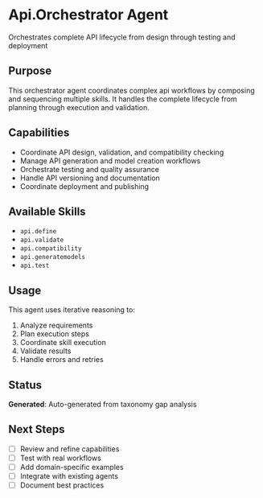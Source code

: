 # Api.Orchestrator Agent

Orchestrates complete API lifecycle from design through testing and deployment

## Purpose

This orchestrator agent coordinates complex api workflows by composing and sequencing multiple skills. It handles the complete lifecycle from planning through execution and validation.

## Capabilities

- Coordinate API design, validation, and compatibility checking
- Manage API generation and model creation workflows
- Orchestrate testing and quality assurance
- Handle API versioning and documentation
- Coordinate deployment and publishing

## Available Skills

- `api.define`
- `api.validate`
- `api.compatibility`
- `api.generatemodels`
- `api.test`

## Usage

This agent uses iterative reasoning to:
1. Analyze requirements
2. Plan execution steps
3. Coordinate skill execution
4. Validate results
5. Handle errors and retries

## Status

**Generated**: Auto-generated from taxonomy gap analysis

## Next Steps

- [ ] Review and refine capabilities
- [ ] Test with real workflows
- [ ] Add domain-specific examples
- [ ] Integrate with existing agents
- [ ] Document best practices

